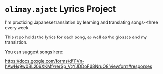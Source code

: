 `olimay.ajatt` Lyrics Project
=============================

I'm practicing Japanese translation by learning and translating songs--three
every week.

This repo holds the lyrics for each song, as well as the glosses and my
translation.

You can suggest songs here: 

<https://docs.google.com/forms/d/11Vn-hAwHq9w0BL206XKMfyrerSp_VqYJDDoFU8NruO8/viewform#responses>
